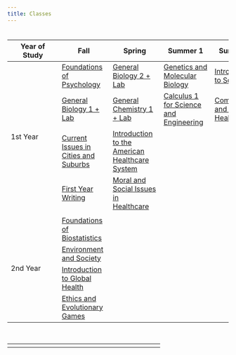 ```yaml
---
title: Classes 
---
```


 <style>
        tbody {
          font-size: 100%;
          font-style: bold;
        }

        tfoot {
          font-weight: bold;
        }
        .tbl { overflow-x: auto; }
th, td { min-width: 100px; }
    </style>
    
  </head>
<div style="margin-top: 20px; margin-bottom: 20px" class="ui text container">
  <body>
    <div class="tbl">
      <table>
        <thead>
          <tr>
            <th>Year of Study</th>
            <th>Fall</th>
            <th>Spring</th>
            <th>Summer 1</th>
            <th>Summer 2</th>
          </tr>
        </thead>
        <tbody>
        <!-- First Year  -->
          <tr>
            <td rowspan="4">1st Year</td>
            <td><a href="cs1800">Foundations of Psychology</a></td>
            <td><a href="cs2510">General Biology 2 + Lab</a></td>
            <td><a href="cs3500">Genetics and Molecular Biology</a></td>
            <td><a href="phil2325">Introduction to Sociology</a></td>
          </tr>
          <tr>
              <td><a href="engw1111">General Biology 1 + Lab</a></td>
              <td><a href="math1341">General Chemistry 1 + Lab</a></td>
              <td><a href="math1342">Calculus 1 for Science and Engineering</a></td>
              <td><a href="math2331">Community and Public Health</a></td>
          </tr>
          <tr>
              <td><a href="hist1215">Current Issues in Cities and Suburbs</a></td>
              <td><a href="psyc1101">Introduction to the American Healthcare System</a></td>
              <!-- <td />
              <td /> -->
          </tr>
          <tr>
              <td><a href="cs2500">First Year Writing</a></td>
              <td><a href="engl2150">Moral and Social Issues in Healthcare</a></td>
              <!-- <td />
              <td /> -->
          </tr>
          <tr>
              <td colspan="5"/>
          </tr>
          <!-- Second Year -->
          <tr>
            <td rowspan="4">2nd Year</td>
            <td><a href="math1365">Foundations of Biostatistics</a></td>
          </tr>
          <tr>
            <td><a href="cs2810">Environment and Society</a></td>
          </tr>
          <tr>
            <td><a href="cs5800">Introduction to Global Health</a></td>
          </tr>
          <tr>
            <td><a href="comm1112">Ethics and Evolutionary Games</a></td>
          </tr>
        </tbody>
    </table>
    </div>

  </body>
</div>
</html>

<html> 
  <font-family: system-ui;>


<table
  border-collapse: collapse;
  border: 2px solid rgb(200,200,200);
  letter-spacing: 1px;
  font-size: 0.8rem;
>

<td th 
  border: 1px solid rgb(190,190,190);
  padding: 10px 20px;
>

 <th
  background-color: rgb(235,235,235);
>

 <td
  text-align: center;
>

<tr nth-child(even) td 
  background-color: rgb(250,250,250);
>

<tr nth-child(odd) td 
  background-color: rgb(245,245,245);
>

<caption 
  padding: 10px;
>
</html>

